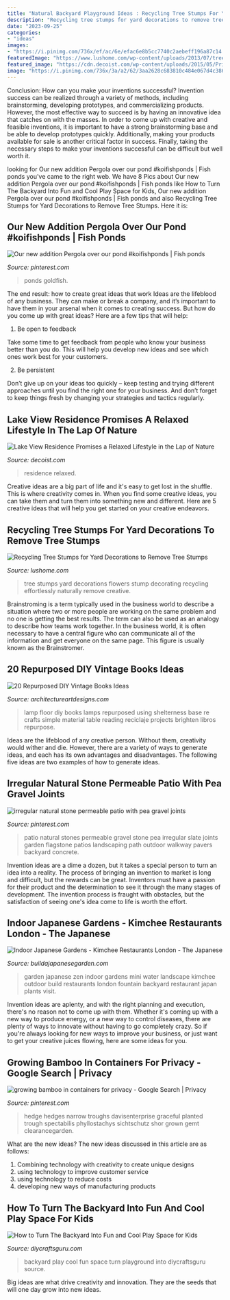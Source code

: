 ```yaml
---
title: "Natural Backyard Playground Ideas : Recycling Tree Stumps For Yard Decorations To Remove Tree Stumps"
description: "Recycling tree stumps for yard decorations to remove tree stumps"
date: "2023-09-25"
categories:
- "ideas"
images:
- "https://i.pinimg.com/736x/ef/ac/6e/efac6e8b5cc7740c2aebeff196a87c14.jpg"
featuredImage: "https://www.lushome.com/wp-content/uploads/2013/07/tree-stump-planter-decorating-with-flowers-9.jpg"
featured_image: "https://cdn.decoist.com/wp-content/uploads/2015/05/Private-backyard-of-the-Lake-View-House-promises-a-relaxing-hub-with-sensational-views.jpg"
image: "https://i.pinimg.com/736x/3a/a2/62/3aa2628c683810c484e067d4c386de7d.jpg"
---
```



Conclusion: How can you make your inventions successful?
Invention success can be realized through a variety of methods, including brainstorming, developing prototypes, and commercializing products. However, the most effective way to succeed is by having an innovative idea that catches on with the masses. In order to come up with creative and feasible inventions, it is important to have a strong brainstorming base and be able to develop prototypes quickly. Additionally, making your products available for sale is another critical factor in success. Finally, taking the necessary steps to make your inventions successful can be difficult but well worth it.

	

		
looking for Our new addition Pergola over our pond #koifishponds | Fish ponds you've came to the right web. We have 8 Pics about Our new addition Pergola over our pond #koifishponds | Fish ponds like How to Turn The Backyard Into Fun and Cool Play Space for Kids, Our new addition Pergola over our pond #koifishponds | Fish ponds and also Recycling Tree Stumps for Yard Decorations to Remove Tree Stumps. Here it is:
		
    
## Our New Addition Pergola Over Our Pond #koifishponds | Fish Ponds

<img loading=lazy src="https://i.pinimg.com/736x/ef/ac/6e/efac6e8b5cc7740c2aebeff196a87c14.jpg" onerror="this.onerror=null;this.src='https://tse3.mm.bing.net/th?id=OIP.8pwnTLjeuiUt6pb_a-g0IgHaJ6&amp;pid=15.1';" alt="Our new addition Pergola over our pond #koifishponds | Fish ponds">

_Source: pinterest.com_

>ponds goldfish. 

	

The end result: how to create great ideas that work
Ideas are the lifeblood of any business. They can make or break a company, and it’s important to have them in your arsenal when it comes to creating success. But how do you come up with great ideas? Here are a few tips that will help:
1. Be open to feedback

Take some time to get feedback from people who know your business better than you do. This will help you develop new ideas and see which ones work best for your customers.

2. Be persistent

Don’t give up on your ideas too quickly – keep testing and trying different approaches until you find the right one for your business. And don’t forget to keep things fresh by changing your strategies and tactics regularly.

    
## Lake View Residence Promises A Relaxed Lifestyle In The Lap Of Nature

<img loading=lazy src="https://cdn.decoist.com/wp-content/uploads/2015/05/Private-backyard-of-the-Lake-View-House-promises-a-relaxing-hub-with-sensational-views.jpg" onerror="this.onerror=null;this.src='https://tse4.mm.bing.net/th?id=OIP.rgNRRdXFoMQPCcUgFtrsyQHaFz&amp;pid=15.1';" alt="Lake View Residence Promises a Relaxed Lifestyle in the Lap of Nature">

_Source: decoist.com_

>residence relaxed. 

	

Creative ideas are a big part of life and it's easy to get lost in the shuffle. This is where creativity comes in. When you find some creative ideas, you can take them and turn them into something new and different. Here are 5 creative ideas that will help you get started on your creative endeavors.

    
## Recycling Tree Stumps For Yard Decorations To Remove Tree Stumps

<img loading=lazy src="https://www.lushome.com/wp-content/uploads/2013/07/tree-stump-planter-decorating-with-flowers-9.jpg" onerror="this.onerror=null;this.src='https://tse3.mm.bing.net/th?id=OIP.m2VukuF6rOmnKCAaO8zShgHaJ3&amp;pid=15.1';" alt="Recycling Tree Stumps for Yard Decorations to Remove Tree Stumps">

_Source: lushome.com_

>tree stumps yard decorations flowers stump decorating recycling effortlessly naturally remove creative. 

	

Brainstroming is a term typically used in the business world to describe a situation where two or more people are working on the same problem and no one is getting the best results. The term can also be used as an analogy to describe how teams work together. In the business world, it is often necessary to have a central figure who can communicate all of the information and get everyone on the same page. This figure is usually known as the Brainstromer.

    
## 20 Repurposed DIY Vintage Books Ideas

<img loading=lazy src="https://www.architectureartdesigns.com/wp-content/uploads/2013/07/1328.jpg" onerror="this.onerror=null;this.src='https://tse2.mm.bing.net/th?id=OIP.CTft2INDAO4N787n1lT4CAHaJ3&amp;pid=15.1';" alt="20 Repurposed DIY Vintage Books Ideas">

_Source: architectureartdesigns.com_

>lamp floor diy books lamps repurposed using shelterness base re crafts simple material table reading reciclaje projects brighten libros repurpose. 

	

Ideas are the lifeblood of any creative person. Without them, creativity would wither and die. However, there are a variety of ways to generate ideas, and each has its own advantages and disadvantages. The following five ideas are two examples of how to generate ideas.

    
## Irregular Natural Stone Permeable Patio With Pea Gravel Joints

<img loading=lazy src="https://i.pinimg.com/564x/37/8f/b4/378fb47395591bd13bd53bec7fd7d488--permeable-patio-natural-stones.jpg" onerror="this.onerror=null;this.src='https://tse3.mm.bing.net/th?id=OIP.Kdw3K-KS_HUYc4JQSrZxjgHaJ4&amp;pid=15.1';" alt="irregular natural stone permeable patio with pea gravel joints">

_Source: pinterest.com_

>patio natural stones permeable gravel stone pea irregular slate joints garden flagstone patios landscaping path outdoor walkway pavers backyard concrete. 

	

Invention ideas are a dime a dozen, but it takes a special person to turn an idea into a reality. The process of bringing an invention to market is long and difficult, but the rewards can be great. Inventors must have a passion for their product and the determination to see it through the many stages of development. The invention process is fraught with obstacles, but the satisfaction of seeing one's idea come to life is worth the effort.

    
## Indoor Japanese Gardens - Kimchee Restaurants London - The Japanese

<img loading=lazy src="https://www.buildajapanesegarden.com/wp-content/uploads/2016/02/DSC00002.jpg" onerror="this.onerror=null;this.src='https://tse2.mm.bing.net/th?id=OIP.SJcLYJrXmowTfip1tyEDAAHaFj&amp;pid=15.1';" alt="Indoor Japanese Gardens - Kimchee Restaurants London - The Japanese">

_Source: buildajapanesegarden.com_

>garden japanese zen indoor gardens mini water landscape kimchee outdoor build restaurants london fountain backyard restaurant japan plants visit. 

	

Invention ideas are aplenty, and with the right planning and execution, there's no reason not to come up with them. Whether it's coming up with a new way to produce energy, or a new way to control diseases, there are plenty of ways to innovate without having to go completely crazy. So if you're always looking for new ways to improve your business, or just want to get your creative juices flowing, here are some ideas for you.

    
## Growing Bamboo In Containers For Privacy - Google Search | Privacy

<img loading=lazy src="https://i.pinimg.com/736x/3a/a2/62/3aa2628c683810c484e067d4c386de7d.jpg" onerror="this.onerror=null;this.src='https://tse3.mm.bing.net/th?id=OIP.rYKvnGEaB1TP270S-zZrWQHaJ3&amp;pid=15.1';" alt="growing bamboo in containers for privacy - Google Search | Privacy">

_Source: pinterest.com_

>hedge hedges narrow troughs davisenterprise graceful planted trough spectabilis phyllostachys sichtschutz shor grown gemt clearancegarden. 

	

What are the new ideas?
The new ideas discussed in this article are as follows:
1. Combining technology with creativity to create unique designs 
2. using technology to improve customer service 
3. using technology to reduce costs 
4. developing new ways of manufacturing products 

    
## How To Turn The Backyard Into Fun And Cool Play Space For Kids

<img loading=lazy src="https://www.diycraftsguru.com/wp-content/uploads/2016/04/02-kids-backyard-playground.jpg" onerror="this.onerror=null;this.src='https://tse3.mm.bing.net/th?id=OIP.C1dzstnnlYsAykMJuBrGhQHaO0&amp;pid=15.1';" alt="How to Turn The Backyard Into Fun and Cool Play Space for Kids">

_Source: diycraftsguru.com_

>backyard play cool fun space turn playground into diycraftsguru source. 

	

Big ideas are what drive creativity and innovation. They are the seeds that will one day grow into new ideas.


